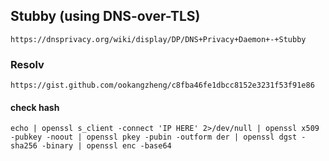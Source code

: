 ## Stubby (using DNS-over-TLS)

```
https://dnsprivacy.org/wiki/display/DP/DNS+Privacy+Daemon+-+Stubby
```

### Resolv

```
https://gist.github.com/ookangzheng/c8fba46fe1dbcc8152e3231f53f91e86
```

#### check hash

```
echo | openssl s_client -connect 'IP HERE' 2>/dev/null | openssl x509 -pubkey -noout | openssl pkey -pubin -outform der | openssl dgst -sha256 -binary | openssl enc -base64
```
